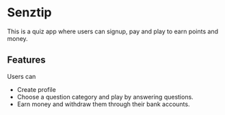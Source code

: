 # Senztip
This is a quiz app where users can signup, pay and play to earn points and money.

## Features

Users can
* Create profile
* Choose a question category and play by answering questions.
* Earn money and withdraw them through their bank accounts.
